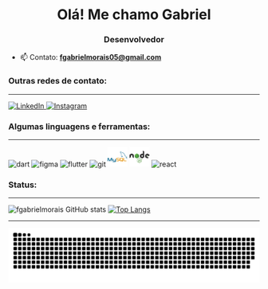 

<h1 align="center">Olá! Me chamo Gabriel</h1>
<h3 align="center">Desenvolvedor</h3>

- 📫 Contato: **fgabrielmorais05@gmail.com**



<h3 align="left">Outras redes de contato:</h3>
<hr/>
<p align="left">
  <a href="https://www.linkedin.com/in/gabriel-morais-felix-017152286/" target="_blank">
    <img src="https://raw.githubusercontent.com/rahuldkjain/github-profile-readme-generator/master/src/images/icons/Social/linked-in-alt.svg" alt="LinkedIn" height="30" width="40" />
  </a>
  <a href="https://instagram.com/fgabrielmorais" target="_blank">
    <img src="https://raw.githubusercontent.com/rahuldkjain/github-profile-readme-generator/master/src/images/icons/Social/instagram.svg" alt="Instagram" height="30" width="40" />
  </a>
</p>



<h3 align="left">Algumas linguagens e ferramentas:</h3>
<hr/>
<p align="left">
<img src="https://www.vectorlogo.zone/logos/dartlang/dartlang-icon.svg" alt="dart" width="40" height="40"/>  
<img src="https://www.vectorlogo.zone/logos/figma/figma-icon.svg" alt="figma" width="40" height="40"/> 
<img src="https://www.vectorlogo.zone/logos/flutterio/flutterio-icon.svg" alt="flutter" width="40" height="40"/>
<img src="https://www.vectorlogo.zone/logos/git-scm/git-scm-icon.svg" alt="git" width="40" height="40"/>
<img src="https://raw.githubusercontent.com/devicons/devicon/master/icons/mysql/mysql-original-wordmark.svg" alt="mysql" width="40" height="40"/> 
<img src="https://raw.githubusercontent.com/devicons/devicon/master/icons/nodejs/nodejs-original-wordmark.svg" alt="nodejs" width="40" height="40"/>
<img src="https://www.vectorlogo.zone/logos/reactjs/reactjs-ar21.svg" alt="react"/>

</p>



<h3 align="left">Status:</h3>
<hr/>

![fgabrielmorais GitHub stats](https://github-readme-stats.vercel.app/api?username=fgabrielmorais&show_icons=true&theme=radical)
[![Top Langs](https://github-readme-stats.vercel.app/api/top-langs/?username=fgabrielmorais&hide_progress=true&theme=radical&height=)](https://github.com/anuraghazra/github-readme-stats)

<hr/>
<center>
  
  ![snake gif](https://github.com/fgabrielmorais/fgabrielmorais/blob/output/github-snake-dark.svg)

  </center>


